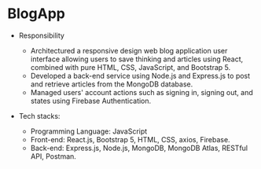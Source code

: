 # BlogApp
- Responsibility
  - Architectured a responsive design web blog application user interface allowing users to save thinking and articles using React, combined with pure HTML, CSS, JavaScript, and Bootstrap 5.
  - Developed a back-end service using Node.js and Express.js to post and retrieve articles from the MongoDB database.
  - Managed users' account actions such as signing in, signing out, and states using Firebase Authentication.

- Tech stacks:
  - Programming Language: JavaScript
  - Front-end: React.js, Bootstrap 5, HTML, CSS, axios, Firebase.
  - Back-end: Express.js, Node.js, MongoDB, MongoDB Atlas, RESTful API, Postman.
